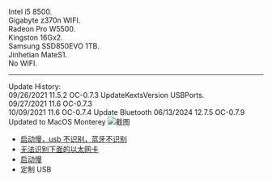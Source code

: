 <!--
 * @FilePath: /z370n-WIFI-RadeonProW5500-OC/README.md
 * @File Description: 
 * @Author: Jin Feng (cvonfj@hotmail.com)
 * @Git: https://github.com/cvonfj, https://gitee.com/jfengcode
 * @Date: 2024-06-13
 * @LastEditTime: 2024-06-13
-->
Intel i5 8500.  
Gigabyte z370n WIFI.  
Radeon Pro W5500.  
Kingston 16Gx2.  
Samsung SSD850EVO 1TB.  
Jinhetian MateS1.  
No WIFI. 

-----------------------------------------------------------------
Update History:   
09/26/2021 11.5.2 OC-0.7.3 UpdateKextsVersion USBPorts.  
09/27/2021 11.6   OC-0.7.3   
10/09/2021 11.6   OC-0.7.4 Update Bluetooth 
06/13/2024 12.7.5 OC-0.7.9 Updated to MacOS Monterey
![截图](https://github.com/cvonfj/z370n-WIFI-RadeonProW5500-OC/blob/master/PrtScreen.png)
  - [启动慢，usb 不识别，蓝牙不识别](https://imacos.top/2022/01/16/0412-2/)
  - [无法识别下面的以太网卡](https://github.com/Shaneee/AppleIGB)
  - [启动慢](https://xobo.org/nuc8-monterey-boot-slowly/)
  - 定制 USB